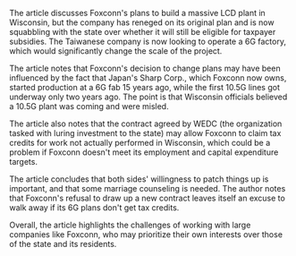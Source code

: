 The article discusses Foxconn's plans to build a massive LCD plant in Wisconsin, but the company has reneged on its original plan and is now squabbling with the state over whether it will still be eligible for taxpayer subsidies. The Taiwanese company is now looking to operate a 6G factory, which would significantly change the scale of the project.

The article notes that Foxconn's decision to change plans may have been influenced by the fact that Japan's Sharp Corp., which Foxconn now owns, started production at a 6G fab 15 years ago, while the first 10.5G lines got underway only two years ago. The point is that Wisconsin officials believed a 10.5G plant was coming and were misled.

The article also notes that the contract agreed by WEDC (the organization tasked with luring investment to the state) may allow Foxconn to claim tax credits for work not actually performed in Wisconsin, which could be a problem if Foxconn doesn't meet its employment and capital expenditure targets.

The article concludes that both sides' willingness to patch things up is important, and that some marriage counseling is needed. The author notes that Foxconn's refusal to draw up a new contract leaves itself an excuse to walk away if its 6G plans don't get tax credits.

Overall, the article highlights the challenges of working with large companies like Foxconn, who may prioritize their own interests over those of the state and its residents.